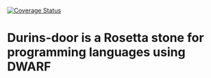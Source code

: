 [![Coverage Status](https://coveralls.io/repos/github/jdginn/durins-door/badge.svg?branch=main)](https://coveralls.io/github/jdginn/durins-door?branch=main)

# Durins-door is a Rosetta stone for programming languages using DWARF
